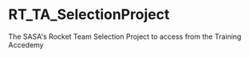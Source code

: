 # RT_TA_SelectionProject
The SASA's Rocket Team Selection Project to access from the Training Accedemy
